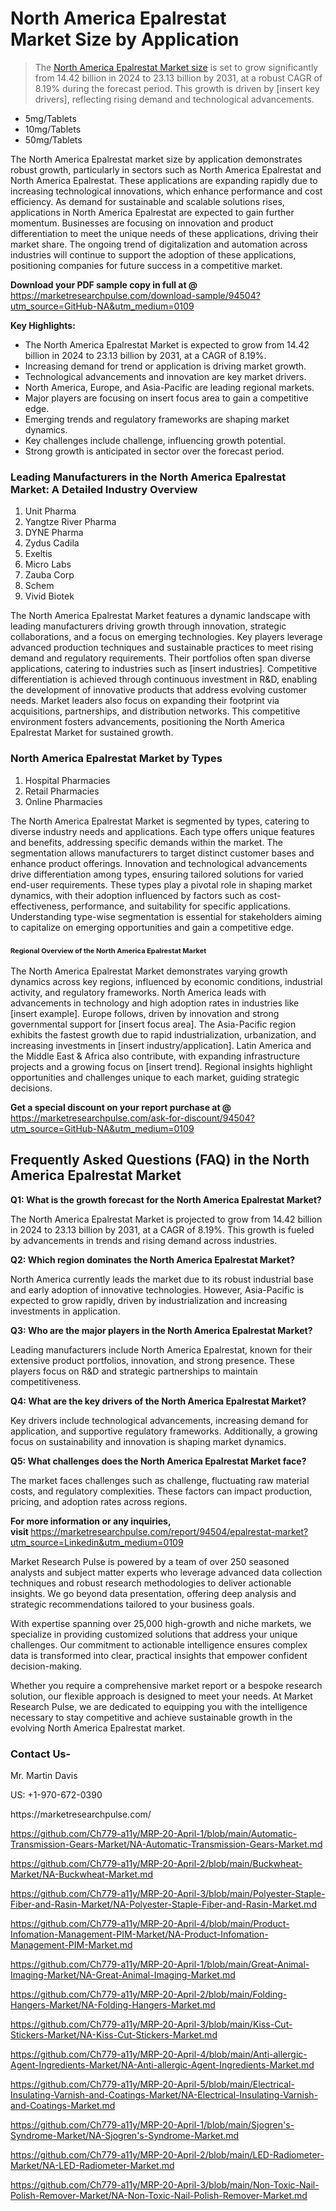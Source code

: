 <h1>North America Epalrestat Market&nbsp;Size by Application</h1><blockquote><p>The <a href="https://marketresearchpulse.com/download-sample/94504?utm_source=GitHub-NA&amp;utm_medium=0109">North America Epalrestat Market size</a> is set to grow significantly from 14.42 billion in 2024 to 23.13 billion by 2031, at a robust CAGR of 8.19% during the forecast period. This growth is driven by [insert key drivers], reflecting rising demand and technological advancements.</p></blockquote><ul><li>5mg/Tablets<li> 10mg/Tablets<li> 50mg/Tablets</li></ul><p>The North America Epalrestat market size by application demonstrates robust growth, particularly in sectors such as North America Epalrestat and North America Epalrestat. These applications are expanding rapidly due to increasing technological innovations, which enhance performance and cost efficiency. As demand for sustainable and scalable solutions rises, applications in North America Epalrestat are expected to gain further momentum. Businesses are focusing on innovation and product differentiation to meet the unique needs of these applications, driving their market share. The ongoing trend of digitalization and automation across industries will continue to support the adoption of these applications, positioning companies for future success in a competitive market.</p><p><strong>Download your PDF sample copy in full at @ </strong><a href="https://marketresearchpulse.com/download-sample/94504?utm_source=GitHub-NA&amp;utm_medium=0109">https://marketresearchpulse.com/download-sample/94504?utm_source=GitHub-NA&amp;utm_medium=0109</a></p><p><strong>Key Highlights: </strong></p><ul><li>The North America Epalrestat Market is expected to grow from 14.42 billion in 2024 to 23.13 billion by 2031, at a CAGR of 8.19%.</li><li>Increasing demand for trend or application is driving market growth.</li><li>Technological advancements and innovation are key market drivers.</li><li>North America, Europe, and Asia-Pacific are leading regional markets.</li><li>Major players are focusing on insert focus area to gain a competitive edge.</li><li>Emerging trends and regulatory frameworks are shaping market dynamics.</li><li>Key challenges include challenge, influencing growth potential.</li><li>Strong growth is anticipated in sector over the forecast period.</li></ul><h3>Leading Manufacturers in the North America Epalrestat Market: A Detailed Industry Overview</h3><ol><li>Unit Pharma</li><li>Yangtze River Pharma</li><li>DYNE Pharma</li><li>Zydus Cadila</li><li>Exeltis</li><li>Micro Labs</li><li>Zauba Corp</li><li>Schem</li><li>Vivid Biotek</li></ol><div class="flex max-w-full flex-col flex-grow"><div class="min-h-8 text-message flex w-full flex-col items-end gap-2 whitespace-normal break-words [.text-message+&amp;]:mt-5" dir="auto" data-message-author-role="assistant" data-message-id="fd8432e4-4910-450d-b182-61b7bfb0a01f" data-message-model-slug="gpt-4o"><div class="flex w-full flex-col gap-1 empty:hidden first:pt-[3px]"><div class="markdown prose w-full break-words dark:prose-invert light"><p>The North America Epalrestat Market features a dynamic landscape with leading manufacturers driving growth through innovation, strategic collaborations, and a focus on emerging technologies. Key players leverage advanced production techniques and sustainable practices to meet rising demand and regulatory requirements. Their portfolios often span diverse applications, catering to industries such as [insert industries]. Competitive differentiation is achieved through continuous investment in R&amp;D, enabling the development of innovative products that address evolving customer needs. Market leaders also focus on expanding their footprint via acquisitions, partnerships, and distribution networks. This competitive environment fosters advancements, positioning the North America Epalrestat Market for sustained growth.</p></div></div></div></div><h3>North America Epalrestat Market by Types</h3><ol><li>Hospital Pharmacies<li> Retail Pharmacies<li> Online Pharmacies</li></ol><div class="flex max-w-full flex-col flex-grow"><div class="min-h-8 text-message flex w-full flex-col items-end gap-2 whitespace-normal break-words [.text-message+&amp;]:mt-5" dir="auto" data-message-author-role="assistant" data-message-id="084470be-0bb7-4664-bddf-5156b4f41249" data-message-model-slug="gpt-4o-mini"><div class="flex w-full flex-col gap-1 empty:hidden first:pt-[3px]"><div class="markdown prose w-full break-words dark:prose-invert light"><p>The North America Epalrestat Market is segmented by types, catering to diverse industry needs and applications. Each type offers unique features and benefits, addressing specific demands within the market. The segmentation allows manufacturers to target distinct customer bases and enhance product offerings. Innovation and technological advancements drive differentiation among types, ensuring tailored solutions for varied end-user requirements. These types play a pivotal role in shaping market dynamics, with their adoption influenced by factors such as cost-effectiveness, performance, and suitability for specific applications. Understanding type-wise segmentation is essential for stakeholders aiming to capitalize on emerging opportunities and gain a competitive edge.</p></div></div></div></div><h3><span style="font-size: 11px;">Regional Overview of the North America Epalrestat Market</span></h3><div class="flex max-w-full flex-col flex-grow"><div class="min-h-8 text-message flex w-full flex-col items-end gap-2 whitespace-normal break-words [.text-message+&amp;]:mt-5" dir="auto" data-message-author-role="assistant" data-message-id="e9038762-ce64-4e30-91c9-9bd413514231" data-message-model-slug="gpt-4o-mini"><div class="flex w-full flex-col gap-1 empty:hidden first:pt-[3px]"><div class="markdown prose w-full break-words dark:prose-invert light"><p>The North America Epalrestat Market demonstrates varying growth dynamics across key regions, influenced by economic conditions, industrial activity, and regulatory frameworks. North America leads with advancements in technology and high adoption rates in industries like [insert example]. Europe follows, driven by innovation and strong governmental support for [insert focus area]. The Asia-Pacific region exhibits the fastest growth due to rapid industrialization, urbanization, and increasing investments in [insert industry/application]. Latin America and the Middle East &amp; Africa also contribute, with expanding infrastructure projects and a growing focus on [insert trend]. Regional insights highlight opportunities and challenges unique to each market, guiding strategic decisions.</p></div></div></div></div><p><strong>Get a special discount on your report purchase at @ </strong><a href="https://marketresearchpulse.com/ask-for-discount/94504?utm_source=GitHub-NA&amp;utm_medium=0109">https://marketresearchpulse.com/ask-for-discount/94504?utm_source=GitHub-NA&amp;utm_medium=0109</a></p><h2>Frequently Asked Questions (FAQ) in the North America Epalrestat Market</h2><p><strong>Q1: What is the growth forecast for the North America Epalrestat Market?</strong></p><p>The North America Epalrestat Market is projected to grow from 14.42 billion in 2024 to 23.13 billion by 2031, at a CAGR of 8.19%. This growth is fueled by advancements in trends and rising demand across industries.</p><p><strong>Q2: Which region dominates the North America Epalrestat Market?</strong></p><p>North America currently leads the market due to its robust industrial base and early adoption of innovative technologies. However, Asia-Pacific is expected to grow rapidly, driven by industrialization and increasing investments in application.</p><p><strong>Q3: Who are the major players in the North America Epalrestat Market?</strong></p><p>Leading manufacturers include North America Epalrestat, known for their extensive product portfolios, innovation, and strong presence. These players focus on R&amp;D and strategic partnerships to maintain competitiveness.</p><p><strong>Q4: What are the key drivers of the North America Epalrestat Market?</strong></p><p>Key drivers include technological advancements, increasing demand for application, and supportive regulatory frameworks. Additionally, a growing focus on sustainability and innovation is shaping market dynamics.</p><p><strong>Q5: What challenges does the North America Epalrestat Market face?</strong></p><p>The market faces challenges such as challenge, fluctuating raw material costs, and regulatory complexities. These factors can impact production, pricing, and adoption rates across regions.</p><p><strong>For more information or any inquiries, visit&nbsp;</strong><a href="https://marketresearchpulse.com/report/94504/epalrestat-market?utm_source=Linkedin&utm_medium=0109">https://marketresearchpulse.com/report/94504/epalrestat-market?utm_source=Linkedin&utm_medium=0109</a></p><p>Market Research Pulse is powered by a team of over 250 seasoned analysts and subject matter experts who leverage advanced data collection techniques and robust research methodologies to deliver actionable insights. We go beyond data presentation, offering deep analysis and strategic recommendations tailored to your business goals.</p><p>With expertise spanning over 25,000 high-growth and niche markets, we specialize in providing customized solutions that address your unique challenges. Our commitment to actionable intelligence ensures complex data is transformed into clear, practical insights that empower confident decision-making.</p><p>Whether you require a comprehensive market report or a bespoke research solution, our flexible approach is designed to meet your needs. At Market Research Pulse, we are dedicated to equipping you with the intelligence necessary to stay competitive and achieve sustainable growth in the evolving North America Epalrestat market.</p><h3><strong>Contact Us-</strong></h3><p>Mr. Martin Davis</p><p>US: +1-970-672-0390</p><p>https://marketresearchpulse.com/</p><p><a href="https://github.com/Ch779-a11y/MRP-20-April-1/blob/main/Automatic-Transmission-Gears-Market/NA-Automatic-Transmission-Gears-Market.md">https://github.com/Ch779-a11y/MRP-20-April-1/blob/main/Automatic-Transmission-Gears-Market/NA-Automatic-Transmission-Gears-Market.md</a></p><p><a href="https://github.com/Ch779-a11y/MRP-20-April-2/blob/main/Buckwheat-Market/NA-Buckwheat-Market.md">https://github.com/Ch779-a11y/MRP-20-April-2/blob/main/Buckwheat-Market/NA-Buckwheat-Market.md</a></p><p><a href="https://github.com/Ch779-a11y/MRP-20-April-3/blob/main/Polyester-Staple-Fiber-and-Rasin-Market/NA-Polyester-Staple-Fiber-and-Rasin-Market.md">https://github.com/Ch779-a11y/MRP-20-April-3/blob/main/Polyester-Staple-Fiber-and-Rasin-Market/NA-Polyester-Staple-Fiber-and-Rasin-Market.md</a></p><p><a href="https://github.com/Ch779-a11y/MRP-20-April-4/blob/main/Product-Infomation-Management-PIM-Market/NA-Product-Infomation-Management-PIM-Market.md">https://github.com/Ch779-a11y/MRP-20-April-4/blob/main/Product-Infomation-Management-PIM-Market/NA-Product-Infomation-Management-PIM-Market.md</a></p><p><a href="https://github.com/Ch779-a11y/MRP-20-April-1/blob/main/Great-Animal-Imaging-Market/NA-Great-Animal-Imaging-Market.md">https://github.com/Ch779-a11y/MRP-20-April-1/blob/main/Great-Animal-Imaging-Market/NA-Great-Animal-Imaging-Market.md</a></p><p><a href="https://github.com/Ch779-a11y/MRP-20-April-2/blob/main/Folding-Hangers-Market/NA-Folding-Hangers-Market.md">https://github.com/Ch779-a11y/MRP-20-April-2/blob/main/Folding-Hangers-Market/NA-Folding-Hangers-Market.md</a></p><p><a href="https://github.com/Ch779-a11y/MRP-20-April-3/blob/main/Kiss-Cut-Stickers-Market/NA-Kiss-Cut-Stickers-Market.md">https://github.com/Ch779-a11y/MRP-20-April-3/blob/main/Kiss-Cut-Stickers-Market/NA-Kiss-Cut-Stickers-Market.md</a></p><p><a href="https://github.com/Ch779-a11y/MRP-20-April-4/blob/main/Anti-allergic-Agent-Ingredients-Market/NA-Anti-allergic-Agent-Ingredients-Market.md">https://github.com/Ch779-a11y/MRP-20-April-4/blob/main/Anti-allergic-Agent-Ingredients-Market/NA-Anti-allergic-Agent-Ingredients-Market.md</a></p><p><a href="https://github.com/Ch779-a11y/MRP-20-April-5/blob/main/Electrical-Insulating-Varnish-and-Coatings-Market/NA-Electrical-Insulating-Varnish-and-Coatings-Market.md">https://github.com/Ch779-a11y/MRP-20-April-5/blob/main/Electrical-Insulating-Varnish-and-Coatings-Market/NA-Electrical-Insulating-Varnish-and-Coatings-Market.md</a></p><p><a href="https://github.com/Ch779-a11y/MRP-20-April-1/blob/main/Sjogren's-Syndrome-Market/NA-Sjogren's-Syndrome-Market.md">https://github.com/Ch779-a11y/MRP-20-April-1/blob/main/Sjogren's-Syndrome-Market/NA-Sjogren's-Syndrome-Market.md</a></p><p><a href="https://github.com/Ch779-a11y/MRP-20-April-2/blob/main/LED-Radiometer-Market/NA-LED-Radiometer-Market.md">https://github.com/Ch779-a11y/MRP-20-April-2/blob/main/LED-Radiometer-Market/NA-LED-Radiometer-Market.md</a></p><p><a href="https://github.com/Ch779-a11y/MRP-20-April-3/blob/main/Non-Toxic-Nail-Polish-Remover-Market/NA-Non-Toxic-Nail-Polish-Remover-Market.md">https://github.com/Ch779-a11y/MRP-20-April-3/blob/main/Non-Toxic-Nail-Polish-Remover-Market/NA-Non-Toxic-Nail-Polish-Remover-Market.md</a></p>

